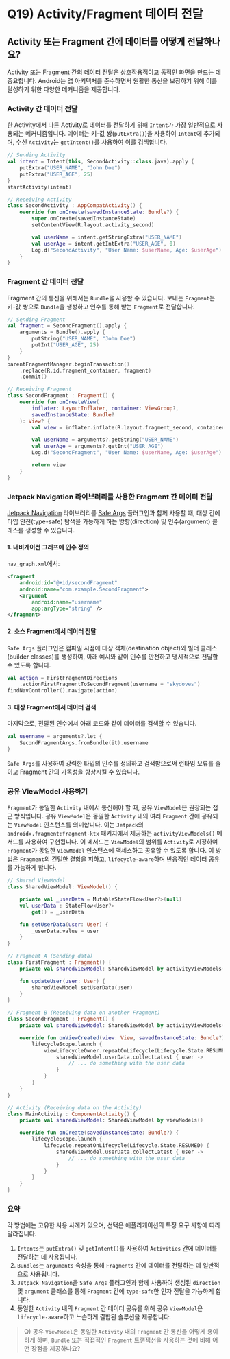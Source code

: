 # Q19) Activity/Fragment 데이터 전달

## Activity 또는 Fragment 간에 데이터를 어떻게 전달하나요?

Activity 또는 Fragment 간의 데이터 전달은 상호작용적이고 동적인 화면을 만드는 데 중요합니다. Android는 앱 아키텍처를 준수하면서 원활한 통신을 보장하기 위해 이를 달성하기 위한 다양한 메커니즘을 제공합니다.

### Activity 간 데이터 전달

한 Activity에서 다른 Activity로 데이터를 전달하기 위해 `Intent`가 가장 일반적으로 사용되는 메커니즘입니다. 데이터는 키-값 쌍(`putExtra()`)을 사용하여 `Intent`에 추가되며, 수신 `Activity`는 `getIntent()`를 사용하여 이를 검색합니다.

```kotlin
// Sending Activity
val intent = Intent(this, SecondActivity::class.java).apply {
    putExtra("USER_NAME", "John Doe")
    putExtra("USER_AGE", 25)
}
startActivity(intent)

// Receiving Activity
class SecondActivity : AppCompatActivity() {
    override fun onCreate(savedInstanceState: Bundle?) {
        super.onCreate(savedInstanceState)
        setContentView(R.layout.activity_second)

        val userName = intent.getStringExtra("USER_NAME")
        val userAge = intent.getIntExtra("USER_AGE", 0)
        Log.d("SecondActivity", "User Name: $userName, Age: $userAge")
    }
}
```

### Fragment 간 데이터 전달

Fragment 간의 통신을 위해서는 `Bundle`을 사용할 수 있습니다. 보내는 `Fragment`는 키-값 쌍으로 `Bundle`을 생성하고 인수를 통해 받는 `Fragment`로 전달합니다.

```kotlin
// Sending Fragment
val fragment = SecondFragment().apply {
    arguments = Bundle().apply {
        putString("USER_NAME", "John Doe")
        putInt("USER_AGE", 25)
    }
}
parentFragmentManager.beginTransaction()
    .replace(R.id.fragment_container, fragment)
    .commit()

// Receiving Fragment
class SecondFragment : Fragment() {
    override fun onCreateView(
        inflater: LayoutInflater, container: ViewGroup?,
        savedInstanceState: Bundle?
    ): View? {
        val view = inflater.inflate(R.layout.fragment_second, container, false)

        val userName = arguments?.getString("USER_NAME")
        val userAge = arguments?.getInt("USER_AGE")
        Log.d("SecondFragment", "User Name: $userName, Age: $userAge")

        return view
    }
}
```

### Jetpack Navigation 라이브러리를 사용한 Fragment 간 데이터 전달

[Jetpack Navigation](https://developer.android.com/guide/navigation) 라이브러리를 [Safe Args](https://developer.android.com/guide/navigation/use-graph/safe-args) 플러그인과 함께 사용할 때, 대상 간에 타입 안전(type-safe) 탐색을 가능하게 하는 방향(direction) 및 인수(argument) 클래스를 생성할 수 있습니다.

#### 1. 내비게이션 그래프에 인수 정의

`nav_graph.xml`에서:

```xml
<fragment
    android:id="@+id/secondFragment"
    android:name="com.example.SecondFragment">
    <argument
        android:name="username"
        app:argType="string" />
</fragment>
```

#### 2. 소스 Fragment에서 데이터 전달

`Safe Args` 플러그인은 컴파일 시점에 대상 객체(destination object)와 빌더 클래스(builder classes)를 생성하여, 아래 예시와 같이 인수를 안전하고 명시적으로 전달할 수 있도록 합니다.

```kotlin
val action = FirstFragmentDirections
    .actionFirstFragmentToSecondFragment(username = "skydoves")
findNavController().navigate(action)
```

#### 3. 대상 Fragment에서 데이터 검색

마지막으로, 전달된 인수에서 아래 코드와 같이 데이터를 검색할 수 있습니다.

```kotlin
val username = arguments?.let {
    SecondFragmentArgs.fromBundle(it).username
}
```

`Safe Args`를 사용하여 강력한 타입의 인수를 정의하고 검색함으로써 런타임 오류를 줄이고 Fragment 간의 가독성을 향상시킬 수 있습니다.

### 공유 ViewModel 사용하기

`Fragment`가 동일한 `Activity` 내에서 통신해야 할 때, 공유 `ViewModel`은 권장되는 접근 방식입니다.
공유 `ViewModel`은 동일한 `Activity` 내의 여러 `Fragment` 간에 공유되는 `ViewModel` 인스턴스를 의미합니다.
이는 `Jetpack`의 `androidx.fragment:fragment-ktx` 패키지에서 제공하는 `activityViewModels()` 메서드를 사용하여 구현됩니다.
이 메서드는 `ViewModel`의 범위를 `Activity`로 지정하여 `Fragment`가 동일한 `ViewModel` 인스턴스에 액세스하고 공유할 수 있도록 합니다.
이 방법은 `Fragment`의 긴밀한 결합을 피하고, `lifecycle-aware`하며 반응적인 데이터 공유를 가능하게 합니다.

```kotlin
// Shared ViewModel
class SharedViewModel: ViewModel() {

    private val _userData = MutableStateFlow<User?>(null)
    val userData : StateFlow<User?>
        get() = _userData

    fun setUserData(user: User) {
        _userData.value = user
    }
}

// Fragment A (Sending data)
class FirstFragment : Fragment() {
    private val sharedViewModel: SharedViewModel by activityViewModels()

    fun updateUser(user: User) {
        sharedViewModel.setUserData(user)
    }
}

// Fragment B (Receiving data on another Fragment)
class SecondFragment : Fragment() {
    private val sharedViewModel: SharedViewModel by activityViewModels()

    override fun onViewCreated(view: View, savedInstanceState: Bundle?) {
        lifecycleScope.launch {
            viewLifecycleOwner.repeatOnLifecycle(Lifecycle.State.RESUMED) {
                sharedViewModel.userData.collectLatest { user ->
                    // ... do something with the user data
                }
            }
        }
    }
}

// Activity (Receiving data on the Activity)
class MainActivity : ComponentActivity() {
    private val sharedViewModel: SharedViewModel by viewModels()

    override fun onCreate(savedInstanceState: Bundle?) {
        lifecycleScope.launch {
            lifecycle.repeatOnLifecycle(Lifecycle.State.RESUMED) {
                sharedViewModel.userData.collectLatest { user ->
                    // ... do something with the user data
                }
            }
        }
    }
}
```

### 요약

각 방법에는 고유한 사용 사례가 있으며, 선택은 애플리케이션의 특정 요구 사항에 따라 달라집니다.

1.  `Intents`는 `putExtra()` 및 `getIntent()`를 사용하여 `Activities` 간에 데이터를 전달하는 데 사용됩니다.
2.  `Bundles`는 `arguments` 속성을 통해 `Fragments` 간에 데이터를 전달하는 데 일반적으로 사용됩니다.
3.  `Jetpack Navigation`을 `Safe Args` 플러그인과 함께 사용하여 생성된 `direction` 및 `argument` 클래스를 통해 `Fragment` 간에 `type-safe`한 인자 전달을 가능하게 합니다.
4.  동일한 `Activity` 내의 `Fragment` 간 데이터 공유를 위해 공유 `ViewModel`은 `lifecycle-aware`하고 느슨하게 결합된 솔루션을 제공합니다.

> Q) 공유 `ViewModel`은 동일한 `Activity` 내의 `Fragment` 간 통신을 어떻게 용이하게 하며, `Bundle` 또는 직접적인 `Fragment` 트랜잭션을 사용하는 것에 비해 어떤 장점을 제공하나요?